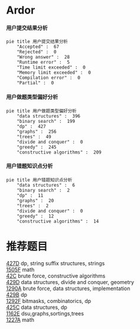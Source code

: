# Ardor

<!-- tabs:start -->



#### **用户提交结果分析**

```mermaid
pie title 用户提交结果分析
    "Accepted" :  67
    "Rejected" :  0
    "Wrong answer" :  28
    "Runtime error" :  5
    "Time limit exceeded" :  0
    "Memory limit exceeded" :  0
    "Compilation error" :  0
    "Partial" :  0
```

#### **用户做题类型偏好分析**

```mermaid
pie title 用户做题类型偏好分析
    "data structures" :  396
    "binary search" :  199
    "dp" :  427
    "graphs" :  256
    "trees" :  49
    "divide and conquer" :  0
    "greedy" :  245
    "constructive algorithms" :  209
```
#### **用户错题知识点分析**

```mermaid
pie title 用户错题知识点分析
    "data structures" :  6
    "binary search" :  2
    "dp" :  11
    "graphs" :  20
    "trees" :  2
    "divide and conquer" :  0
    "greedy" :  12
    "constructive algorithms" :  14
```



<!-- tabs:end -->
# 推荐题目
[427D](https://codeforces.com/contest/427/problem/D)		dp,
                        string suffix structures,
                        strings		  
[1505F](https://codeforces.com/contest/1505/problem/F)		math		  
[42C](https://codeforces.com/contest/42/problem/C)		brute force,
                        constructive algorithms		  
[429D](https://codeforces.com/contest/429/problem/D)		data structures,
                        divide and conquer,
                        geometry		  
[1290A](https://codeforces.com/contest/1290/problem/A)		brute force,
                        data structures,
                        implementation		  
[429B](https://codeforces.com/contest/429/problem/B)		dp		  
[1292F](https://codeforces.com/contest/1292/problem/F)		bitmasks,
                        combinatorics,
                        dp		  
[425C](https://codeforces.com/contest/425/problem/C)		data structures,
                        dp		  
[1162E](https://codeforces.com/contest/1162/problem/E)		dsu,graphs,sortings,trees		  
[1227A](https://codeforces.com/contest/1227/problem/A)		math		  
